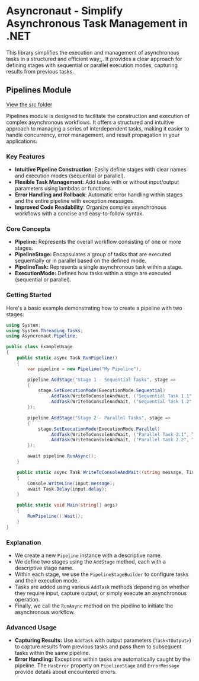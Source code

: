 # Asyncronaut - Simplify Asynchronous Task Management in .NET

This library simplifies the execution and management of asynchronous tasks in a structured and efficient way;,. It provides a clear approach for defining stages with sequential or parallel execution modes, capturing results from previous tasks.

## Pipelines Module

[View the src folder](https://github.com/brunofreitasv/asyncronaut/tree/master/src/Asyncronaut/Pipeline)

Pipelines module is designed to facilitate the construction and execution of complex asynchronous workflows. It offers a structured and intuitive approach to managing a series of interdependent tasks, making it easier to handle concurrency, error management, and result propagation in your applications.

### Key Features

- **Intuitive Pipeline Construction**: Easily define stages with clear names and execution modes (sequential or parallel).
- **Flexible Task Management**: Add tasks with or without input/output parameters using lambdas or functions.
- **Error Handling and Rollback**: Automatic error handling within stages and the entire pipeline with exception messages.
- **Improved Code Readability**: Organize complex asynchronous workflows with a concise and easy-to-follow syntax.

### Core Concepts

- **Pipeline:** Represents the overall workflow consisting of one or more stages.
- **PipelineStage:** Encapsulates a group of tasks that are executed sequentially or in parallel based on the defined mode.
- **PipelineTask:** Represents a single asynchronous task within a stage.
- **ExecutionMode:** Defines how tasks within a stage are executed (sequential or parallel).

### Getting Started

Here's a basic example demonstrating how to create a pipeline with two stages:

```csharp
using System;
using System.Threading.Tasks;
using Asyncronaut.Pipeline;

public class ExampleUsage
{
    public static async Task RunPipeline()
    {
        var pipeline = new Pipeline("My Pipeline");

        pipeline.AddStage("Stage 1 - Sequential Tasks", stage =>
        {
            stage.SetExecutionMode(ExecutionMode.Sequential)
                .AddTask(WriteToConsoleAndWait, ("Sequential Task 1.1", TimeSpan.FromSeconds(3)))
                .AddTask(WriteToConsoleAndWait, ("Sequential Task 1.2", TimeSpan.FromSeconds(4)));
        });

        pipeline.AddStage("Stage 2 - Parallel Tasks", stage =>
        {
            stage.SetExecutionMode(ExecutionMode.Parallel)
                .AddTask(WriteToConsoleAndWait, ("Parallel Task 2.1", TimeSpan.Zero))
                .AddTask(WriteToConsoleAndWait, ("Parallel Task 2.2", TimeSpan.Zero));
        });

        await pipeline.RunAsync();
    }

    public static async Task WriteToConsoleAndWait((string message, TimeSpan delay) input)
    {
        Console.WriteLine(input.message);
        await Task.Delay(input.delay);
    }

    public static void Main(string[] args)
    {
        RunPipeline().Wait();
    }
}
```

### Explanation

- We create a new `Pipeline` instance with a descriptive name.
- We define two stages using the `AddStage` method, each with a descriptive stage name.
- Within each stage, we use the `PipelineStageBuilder` to configure tasks and their execution mode.
- Tasks are added using various `AddTask` methods depending on whether they require input, capture output, or simply execute an asynchronous operation.
- Finally, we call the `RunAsync` method on the pipeline to initiate the asynchronous workflow.

### Advanced Usage

- **Capturing Results:** Use `AddTask` with output parameters (`Task<TOutput>`) to capture results from previous tasks and pass them to subsequent tasks within the same pipeline.
- **Error Handling:** Exceptions within tasks are automatically caught by the pipeline. The `HasError` property on `PipelineStage` and `ErrorMessage` provide details about encountered errors.